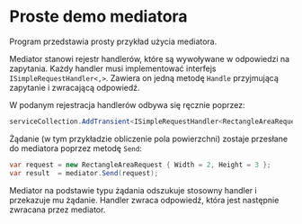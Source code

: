 # Proste demo mediatora

Program przedstawia prosty przykład użycia mediatora. 

Mediator stanowi rejestr handlerów, które są wywoływane w odpowiedzi na zapytania.
Każdy handler musi implementować interfejs `ISimpleRequestHandler<,>`. Zawiera on jedną metodę `Handle` przyjmującą zapytanie i zwracającą odpowiedź.

W podanym rejestracja handlerów odbywa się ręcznie poprzez:

```cs
serviceCollection.AddTransient<ISimpleRequestHandler<RectangleAreaRequest, AreaResponse>, RectangleAreaHandler>();
```

Żądanie (w tym przykładzie obliczenie pola powierzchni) zostaje przesłane do mediatora poprzez metodę `Send`:

```cs
var request = new RectangleAreaRequest { Width = 2, Height = 3 };
var result  = mediator.Send(request);
```

Mediator na podstawie typu żądania odszukuje stosowny handler i przekazuje mu żądanie. Handler zwraca odpowiedź, która jest następnie zwracana przez mediator.